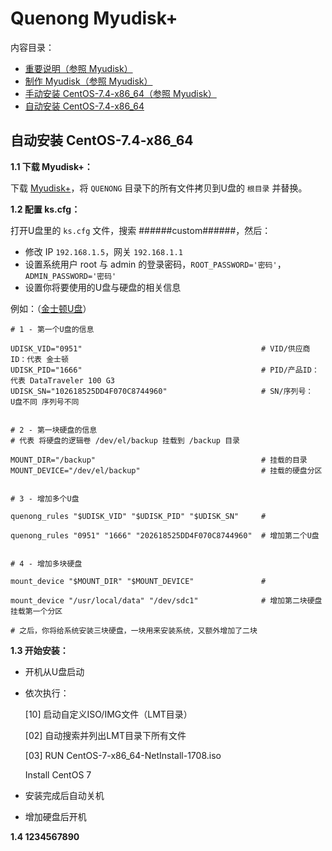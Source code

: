 ﻿# Quenong Myudisk+

内容目录：

 - [重要说明（参照 Myudisk）][1]
 - [制作 Myudisk（参照 Myudisk）][2]
 - [手动安装 CentOS-7.4-x86_64（参照 Myudisk）][3]
 - [自动安装 CentOS-7.4-x86_64][4]

## 自动安装 CentOS-7.4-x86_64

**1.1 下载 Myudisk+：**

下载 [Myudisk+][5]，将 `QUENONG` 目录下的所有文件拷贝到U盘的 `根目录` 并替换。

**1.2 配置 ks.cfg：**

打开U盘里的 `ks.cfg` 文件，搜索 ######custom######，然后：

 - 修改 IP `192.168.1.5`，网关 `192.168.1.1`
 - 设置系统用户 root 与 admin 的登录密码，`ROOT_PASSWORD='密码'`，`ADMIN_PASSWORD='密码'`
 - 设置你将要使用的U盘与硬盘的相关信息

例如：（[金士顿U盘][6]）

    # 1 - 第一个U盘的信息
    
    UDISK_VID="0951"                                        # VID/供应商ID：代表 金士顿
    UDISK_PID="1666"                                        # PID/产品ID：  代表 DataTraveler 100 G3
    UDISK_SN="102618525DD4F070C8744960"                     # SN/序列号：   U盘不同 序列号不同
    
    
    # 2 - 第一块硬盘的信息
    # 代表 将硬盘的逻辑卷 /dev/el/backup 挂载到 /backup 目录
    
    MOUNT_DIR="/backup"                                     # 挂载的目录
    MOUNT_DEVICE="/dev/el/backup"                           # 挂载的硬盘分区
    
    
    # 3 - 增加多个U盘
    
    quenong_rules "$UDISK_VID" "$UDISK_PID" "$UDISK_SN"     #
    
    quenong_rules "0951" "1666" "202618525DD4F070C8744960"  # 增加第二个U盘
    
    
    # 4 - 增加多块硬盘
    
    mount_device "$MOUNT_DIR" "$MOUNT_DEVICE"               #
    
    mount_device "/usr/local/data" "/dev/sdc1"              # 增加第二块硬盘    挂载第一个分区
    
    # 之后，你将给系统安装三块硬盘，一块用来安装系统，又额外增加了二块

**1.3 开始安装：**

 - 开机从U盘启动
 - 依次执行：

    \[10] 启动自定义ISO/IMG文件（LMT目录）
    
    [02] 自动搜索并列出LMT目录下所有文件
    
    [03] RUN CentOS-7-x86_64-NetInstall-1708.iso
    
    Install CentOS 7

 - 安装完成后自动关机
 - 增加硬盘后开机

**1.4 1234567890**



























  [1]: https://github.com/quefei/myudisk#%E9%87%8D%E8%A6%81%E8%AF%B4%E6%98%8E
  [2]: https://github.com/quefei/myudisk#%E5%88%B6%E4%BD%9C-myudisk
  [3]: https://github.com/quefei/myudisk#%E6%89%8B%E5%8A%A8%E5%AE%89%E8%A3%85-centos-74-x86_64
  [4]: https://github.com/quefei/myudiskplus#%E8%87%AA%E5%8A%A8%E5%AE%89%E8%A3%85-centos-74-x86_64
  [5]: https://gitee.com/quefei/myudiskplus/repository/archive/master
  [6]: http://www.kingston.com/cn/usb/personal_business/dt100g3